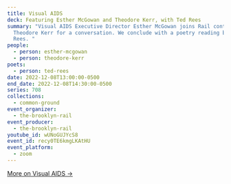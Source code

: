 ```yaml
---
title: Visual AIDS
deck: Featuring Esther McGowan and Theodore Kerr, with Ted Rees
summary: "Visual AIDS Executive Director Esther McGowan joins Rail contributor
  Theodore Kerr for a conversation. We conclude with a poetry reading by Ted
  Rees. "
people:
  - person: esther-mcgowan
  - person: theodore-kerr
poets:
  - person: ted-rees
date: 2022-12-08T13:00:00-0500
end_date: 2022-12-08T14:30:00-0500
series: 708
collections:
  - common-ground
event_organizer:
  - the-brooklyn-rail
event_producer:
  - the-brooklyn-rail
youtube_id: wUNoGUJYcS8
event_id: recy0TE6kmgLKAtHU
event_platform:
  - zoom
---
```

[M﻿ore on Visual AIDS →](https://visualaids.org/)